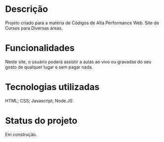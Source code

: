 # Descrição
Projeto criado para a matéria de Códigos de Alta Performance Web. Site de Cursos para Diversas áreas.
# Funcionalidades
Neste site, o usuário poderá assistir a aulas ao vivo ou gravadas do seu gosto de qualquer lugar e sem pagar nada.
# Tecnologias utilizadas
HTML;
CSS;
Javascript;
Node.JS

# Status do projeto
Em construção.
